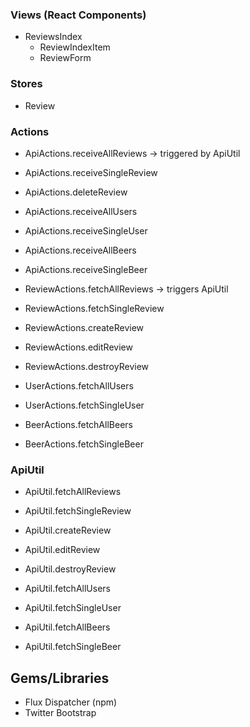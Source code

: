 ### Views (React Components)
* ReviewsIndex
  - ReviewIndexItem
  - ReviewForm

### Stores
* Review

### Actions
* ApiActions.receiveAllReviews -> triggered by ApiUtil
* ApiActions.receiveSingleReview
* ApiActions.deleteReview

* ApiActions.receiveAllUsers
* ApiActions.receiveSingleUser

* ApiActions.receiveAllBeers
* ApiActions.receiveSingleBeer

* ReviewActions.fetchAllReviews -> triggers ApiUtil
* ReviewActions.fetchSingleReview
* ReviewActions.createReview
* ReviewActions.editReview
* ReviewActions.destroyReview

* UserActions.fetchAllUsers
* UserActions.fetchSingleUser

* BeerActions.fetchAllBeers
* BeerActions.fetchSingleBeer



### ApiUtil
* ApiUtil.fetchAllReviews
* ApiUtil.fetchSingleReview
* ApiUtil.createReview
* ApiUtil.editReview
* ApiUtil.destroyReview

* ApiUtil.fetchAllUsers
* ApiUtil.fetchSingleUser

* ApiUtil.fetchAllBeers
* ApiUtil.fetchSingleBeer

## Gems/Libraries
* Flux Dispatcher (npm)
* Twitter Bootstrap
